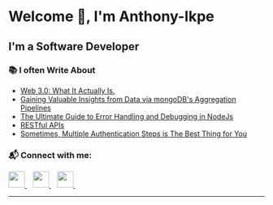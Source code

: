 
# Welcome 👋, I'm Anthony-Ikpe


## I'm a Software Developer
 


### 📚 I often Write About

<!-- BLOG:START -->
- [Web 3.0: What It Actually Is.](https://everytechway.hashnode.dev/web-3-0-what-it-is)
- [Gaining Valuable Insights from Data via mongoDB's Aggregation Pipelines](https://everytechway.hashnode.dev/aggregation-pipelines-in-mongodb)
- [The Ultimate Guide to Error Handling and Debugging in NodeJs](https://everytechway.hashnode.dev/nodejs-error-handling-the-ultimate-guide-to-debugging-and-preventing-issues?source=more_articles_bottom_blogs)
- [RESTful APIs](https://everytechway.hashnode.dev/rest-apis-demystifying-the-buzzword)
- [Sometimes, Multiple Authentication Steps is The Best Thing for You](https://everytechway.hashnode.dev/protect-your-data-users-with-smart-mfa)
<!-- BLOG:END -->

### 📬 Connect with me:
                  
<p align="left">
    <a href="https://x.com/anthony_ikpe_1" target="_blank" rel="noreferrer">
        <picture>
            <source media="(prefers-color-scheme: dark)" srcset="https://raw.githubusercontent.com/danielcranney/readme-generator/main/public/icons/socials/devdotto-dark.svg" />
            <source media="(prefers-color-scheme: light)" srcset="https://raw.githubusercontent.com/danielcranney/readme-generator/main/public/icons/socials/devdotto.svg" />
            <img src="https://raw.githubusercontent.com/danielcranney/readme-generator/main/public/icons/socials/devdotto.svg" width="32" height="32" />
        </picture>
    </a>&nbsp;&nbsp;
    <a href="https://www.github.com/ObiomaIkpe" target="_blank" rel="noreferrer">
        <picture>
            <source media="(prefers-color-scheme: dark)" srcset="https://raw.githubusercontent.com/danielcranney/readme-generator/main/public/icons/socials/github-dark.svg" />
            <source media="(prefers-color-scheme: light)" srcset="https://raw.githubusercontent.com/danielcranney/readme-generator/main/public/icons/socials/github.svg" />
            <img src="https://raw.githubusercontent.com/danielcranney/readme-generator/main/public/icons/socials/github.svg" width="32" height="32" />
        </picture>
    </a>&nbsp;&nbsp;
    <a href="https://everytechway.hashnode.dev" target="_blank" rel="noreferrer">
        <picture>
            <source media="(prefers-color-scheme: dark)" srcset="./img/hashnode-dark.svg" />
            <source media="(prefers-color-scheme: light)" srcset="https://raw.githubusercontent.com/danielcranney/readme-generator/main/public/icons/socials/hashnode.svg" />
            <img src="https://raw.githubusercontent.com/danielcranney/readme-generator/main/public/icons/socials/hashnode.svg" width="32" height="32" />
        </picture>
    </a>&nbsp;&nbsp;
    
</p>

---

